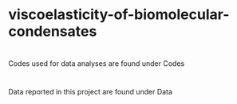 # viscoelasticity-of-biomolecular-condensates
#
Codes used for data analyses are found under Codes
#
Data reported in this project are found under Data

